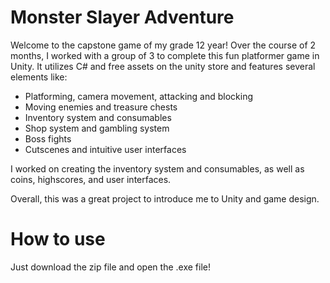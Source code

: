 # Monster Slayer Adventure
Welcome to the capstone game of my grade 12 year!
Over the course of 2 months, I worked with a group of 3 to complete this fun platformer game in Unity.
It utilizes C# and free assets on the unity store and features several elements like: 
- Platforming, camera movement, attacking and blocking
- Moving enemies and treasure chests
- Inventory system and consumables
- Shop system and gambling system
- Boss fights
- Cutscenes and intuitive user interfaces

I worked on creating the inventory system and consumables, as well as coins, highscores, and user interfaces.

Overall, this was a great project to introduce me to Unity and game design.
# How to use

Just download the zip file and open the .exe file!
